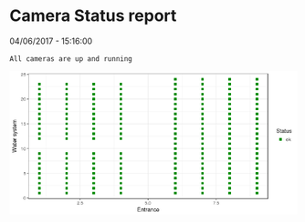 Camera Status report
================
04/06/2017 - 15:16:00

    All cameras are up and running

![](camreport_files/figure-markdown_github/unnamed-chunk-2-1.png)
